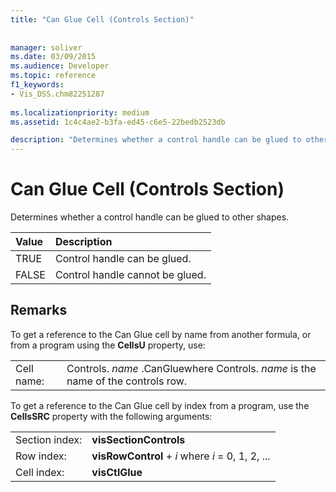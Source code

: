```yaml
---
title: "Can Glue Cell (Controls Section)"
 
 
manager: soliver
ms.date: 03/09/2015
ms.audience: Developer
ms.topic: reference
f1_keywords:
- Vis_DSS.chm82251287
 
ms.localizationpriority: medium
ms.assetid: 1c4c4ae2-b3fa-ed45-c6e5-22bedb2523db

description: "Determines whether a control handle can be glued to other shapes."
---
```


# Can Glue Cell (Controls Section)

Determines whether a control handle can be glued to other shapes.
  
|**Value**|**Description**|
|:-----|:-----|
| TRUE  <br/> | Control handle can be glued.  <br/> |
| FALSE  <br/> | Control handle cannot be glued.  <br/> |
   
## Remarks

To get a reference to the Can Glue cell by name from another formula, or from a program using the **CellsU** property, use: 
  
|||
|:-----|:-----|
| Cell name:  <br/> | Controls.  *name*  .CanGluewhere Controls.  *name*  is the name of the controls row.  <br/> |
   
To get a reference to the Can Glue cell by index from a program, use the **CellsSRC** property with the following arguments: 
  
|||
|:-----|:-----|
| Section index:  <br/> |**visSectionControls** <br/> |
| Row index:  <br/> |**visRowControl** +  *i*            where  *i*  = 0, 1, 2, ...  <br/> |
| Cell index:  <br/> |**visCtlGlue** <br/> |
   


